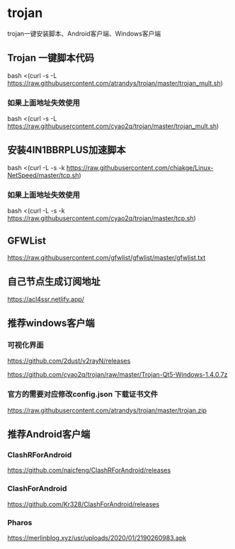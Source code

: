 # trojan
trojan一键安装脚本、Android客户端、Windows客户端

## Trojan 一键脚本代码
bash <(curl -s -L https://raw.githubusercontent.com/atrandys/trojan/master/trojan_mult.sh)
### 如果上面地址失效使用
bash <(curl -s -L https://raw.githubusercontent.com/cyao2q/trojan/master/trojan_mult.sh)

## 安装4IN1BBRPLUS加速脚本
bash <(curl -L -s -k https://raw.githubusercontent.com/chiakge/Linux-NetSpeed/master/tcp.sh)
### 如果上面地址失效使用
bash <(curl -L -s -k https://raw.githubusercontent.com/cyao2q/trojan/master/tcp.sh)

## GFWList
https://raw.githubusercontent.com/gfwlist/gfwlist/master/gfwlist.txt

## 自己节点生成订阅地址
https://acl4ssr.netlify.app/

## 推荐windows客户端
### 可视化界面
https://github.com/2dust/v2rayN/releases

https://github.com/cyao2q/trojan/raw/master/Trojan-Qt5-Windows-1.4.0.7z

### 官方的需要对应修改config.json 下载证书文件
https://raw.githubusercontent.com/atrandys/trojan/master/trojan.zip

## 推荐Android客户端
### ClashRForAndroid
https://github.com/naicfeng/ClashRForAndroid/releases
### ClashForAndroid
https://github.com/Kr328/ClashForAndroid/releases
### Pharos
https://merlinblog.xyz/usr/uploads/2020/01/2190260983.apk

